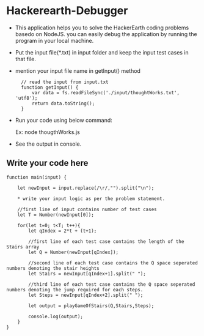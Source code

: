# Hackerearth-Debugger

* This application helps you to solve the HackerEarth coding problems basedo on NodeJS.
    you can easily debug the application by running the program in your local machine.

* Put the input file(*.txt) in input folder and keep the input test cases in that file.

* mention your input file name in getInput() method

        // read the input from input.txt
        function getInput() {
            var data = fs.readFileSync('./input/thoughtWorks.txt', 'utf8');
            return data.toString();
        }

* Run your code using below command:
    
    Ex:
    node thougthWorks.js

* See the output in console. 


##  Write your code here

    function main(input) {
    
        let newInput = input.replace(/\r/,"").split("\n");
        
        * write your input logic as per the problem statement.

        //first line of input contains number of test cases
        let T = Number(newInput[0]);
    
        for(let t=0; t<T; t++){
            let qIndex = 2*t + (t+1);

            //first line of each test case contains the length of the Stairs array 
            let Q = Number(newInput[qIndex]);
            
            //second line of each test case contains the Q space seperated numbers denoting the stair heights
            let Stairs = newInput[qIndex+1].split(" ");
            
            //third line of each test case contains the Q space seperated numbers denoting the jump required for each steps.
            let Steps = newInput[qIndex+2].split(" ");
        
            let output = playGameOfStairs(Q,Stairs,Steps);

            console.log(output);
        }
    }